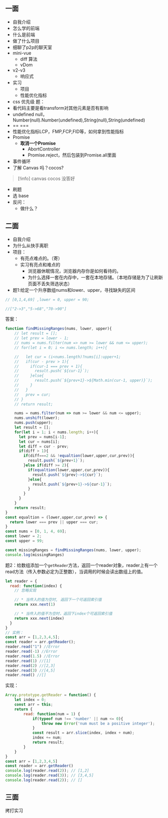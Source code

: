 ## 一面
- 自我介绍
- 怎么学的前端
- 什么是前端
- 做了什么项目
- 细聊了p2p的聊天室
- mini-vue 
    - diff 算法
    - vDom
- v2-v3
    - 响应式
- 实习
    - 项目
    - 性能优化指标
- css 优先级
题：
- 看代码主要是看transform对其他元素是否有影响
- undefined null，Number(null).Number(undefined),String(null),String(undefined)
- == === 
- 性能优化指标LCP，FMP,FCP,FID等，如何拿到性能指标
- Promise
    - **取消一个Promise**
	    - AbortController
	    - Promise.reject，然后包装到Promise.all里面
- 事件循环 
- 了解 Canvas 吗？cocos?
>[!info]
>canvas cocos 没答好

- 刷题
- 选 base
- 反问：
    - 做什么？



## 二面 
- 自我介绍
- 为什么从快手离职
- 项目：
	- 有亮点难点的。（寄）
	- 实习有亮点和难点的
		- 浏览器休眠情况，浏览器内存你是如何看待的。
		- 为什么选择一套在内存中，一套在本地存储。（本地存储是为了让刷新页面不丢失筛选状态）
- 题1:给定一个升序数组nums和lower、upper，寻找缺失的区间
```js
// [0,1,4,69] ,lower = 0, upper = 90;

//["2->3","5->68","70->90"]
```
答案：
```js
function findMissingRanges(nums, lower, upper){
    // let result = [];
    // let prev = lower - 1;
    // nums = nums.filter(num => num >= lower && num <= upper);
    // for(let i = 0; i <= nums.length; i++){

    //   let cur = (i<nums.length)?nums[i]:upper+1;
    //   if(cur - prev > 1){
    //     if(cur-1 === prev + 1){
    //       result.push(`${cur-1}`);
    //     }else{
    //       result.push(`${prev+1}->${Math.min(cur-1, upper)}`);
    //     }
    //   }
    //   prev = cur;
    // }
    // return result;

    nums = nums.filter(num => num >= lower && num <= upper);
    nums.unshift(lower);
    nums.push(upper);
    let result = [];
    for(let i = 1; i < nums.length; i++){
      let prev = nums[i-1];
      let cur = nums[i];
      let diff = cur - prev;
      if(diff > 1){
        if(diff===2 && !equaltion(lower,upper,cur,prev)){
          result.push(`${prev+1}`);
        }else if(diff >= 2){
          if(equaltion(lower,upper,cur,prev)){
            result.push(`${prev}->${cur}`);
          }else{
            result.push(`${prev+1}->${cur-1}`);
          }
        }
      }
    }
    return result;
}
const equaltion = (lower,upper,cur,prev) => {
  return lower === prev || upper === cur;
}
const nums = [0, 1, 4, 69];
const lower = 2;
const upper = 99;

const missingRanges = findMissingRanges(nums, lower, upper);
console.log(missingRanges)
```

题2：给数组添加一个`getReader`方法，返回一个reader对象，reader上有一个read方法（传入参数必定为正整数），当调用的时候会读出数组上的值。
```js
let reader = {
  read: function(index) {
    // 忽略实现

    // * 当传入的值为空时, 返回下一个可返回索引值
    return xxx.next(1)

    // * 当传入的值不为空时，返回下index个可返回索引值
    return xxx.next(index)
  }
}
// 实例：
const arr = [1,2,3,4,5];
const reader = arr.getReader();
reader.read("1") //Error
reader.read(-1) //Error
reader.read(1.5) //Error
reader.read(1) //[1]
reader.read(2) //[2,3]
reader.read(3) //[4,5]
reader.read() //[]
```

实现：
```js
Array.prototype.getReader = function() {
    let index = 0;
    const arr = this;
    return {
        read: function(num = 1) {
            if(typeof num !== 'number' || num <= 0){
                throw new Error('num must be a positive integer');
            }
            const result = arr.slice(index, index + num);
            index += num;
            return result;
        }
    }
}
const arr = [1,2,3,4,5]
const reader = arr.getReader()
console.log(reader.read(2)); // [1,2]
console.log(reader.read(3)); // [3,4,5]
console.log(reader.read(2)); // []
```


## 三面
拷打实习
